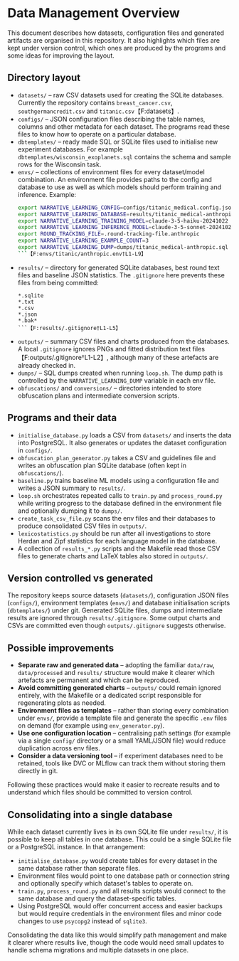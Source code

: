 # Data Management Overview

This document describes how datasets, configuration files and generated
artifacts are organised in this repository. It also highlights which
files are kept under version control, which ones are produced by the
programs and some ideas for improving the layout.

## Directory layout

- `datasets/` – raw CSV datasets used for creating the SQLite
  databases. Currently the repository contains `breast_cancer.csv`,
  `southgermancredit.csv` and `titanic.csv`【F:datasets】.
- `configs/` – JSON configuration files describing the table names,
  columns and other metadata for each dataset. The programs read these
  files to know how to operate on a particular database.
- `dbtemplates/` – ready made SQL or SQLite files used to initialise
  new experiment databases. For example `dbtemplates/wisconsin_exoplanets.sql`
  contains the schema and sample rows for the Wisconsin task.
- `envs/` – collections of environment files for every dataset/model
  combination. An environment file provides paths to the config and
  database to use as well as which models should perform training and
  inference. Example:
  ```bash
  export NARRATIVE_LEARNING_CONFIG=configs/titanic_medical.config.json
  export NARRATIVE_LEARNING_DATABASE=results/titanic_medical-anthropic.sqlite
  export NARRATIVE_LEARNING_TRAINING_MODEL=claude-3-5-haiku-20241022
  export NARRATIVE_LEARNING_INFERENCE_MODEL=claude-3-5-sonnet-20241022
  export ROUND_TRACKING_FILE=.round-tracking-file.anthropic
  export NARRATIVE_LEARNING_EXAMPLE_COUNT=3
  export NARRATIVE_LEARNING_DUMP=dumps/titanic_medical-anthropic.sql
  ```【F:envs/titanic/anthropic.env†L1-L9】
- `results/` – directory for generated SQLite databases, best round text
  files and baseline JSON statistics. The `.gitignore` here prevents these
  files from being committed:
  ```
  *.sqlite
  *.txt
  *.csv
  *.json
  *.bak*
  ```【F:results/.gitignore†L1-L5】
- `outputs/` – summary CSV files and charts produced from the databases.
  A local `.gitignore` ignores PNGs and fitted distribution text files【F:outputs/.gitignore†L1-L2】, although many of these artefacts are already checked in.
- `dumps/` – SQL dumps created when running `loop.sh`. The dump path is
  controlled by the `NARRATIVE_LEARNING_DUMP` variable in each env file.
- `obfuscations/` and `conversions/` – directories intended to store
  obfuscation plans and intermediate conversion scripts.

## Programs and their data

- `initialise_database.py` loads a CSV from `datasets/` and inserts the
  data into PostgreSQL. It also generates or updates the dataset
  configuration in `configs/`.
- `obfuscation_plan_generator.py` takes a CSV and guidelines file and
  writes an obfuscation plan SQLite database (often kept in
  `obfuscations/`).
- `baseline.py` trains baseline ML models using a configuration file and
  writes a JSON summary to `results/`.
- `loop.sh` orchestrates repeated calls to `train.py` and
  `process_round.py` while writing progress to the database defined in
  the environment file and optionally dumping it to `dumps/`.
- `create_task_csv_file.py` scans the env files and their databases to
  produce consolidated CSV files in `outputs/`.
- `lexicostatistics.py` should be run after all investigations to store
  Herdan and Zipf statistics for each language model in the database.
- A collection of `results_*.py` scripts and the Makefile read those CSV
  files to generate charts and LaTeX tables also stored in `outputs/`.

## Version controlled vs generated

The repository keeps source datasets (`datasets/`), configuration JSON
files (`configs/`), environment templates (`envs/`) and database
initialisation scripts (`dbtemplates/`) under git. Generated SQLite
files, dumps and intermediate results are ignored through
`results/.gitignore`. Some output charts and CSVs are committed even
though `outputs/.gitignore` suggests otherwise.

## Possible improvements

- **Separate raw and generated data** – adopting the familiar
  `data/raw`, `data/processed` and `results/` structure would make it
  clearer which artefacts are permanent and which can be reproduced.
- **Avoid committing generated charts** – `outputs/` could remain
  ignored entirely, with the Makefile or a dedicated script responsible
  for regenerating plots as needed.
- **Environment files as templates** – rather than storing every
  combination under `envs/`, provide a template file and generate the
  specific `.env` files on demand (for example using `env_generator.py`).
- **Use one configuration location** – centralising path settings (for
  example via a single `config/` directory or a small YAML/JSON file)
  would reduce duplication across env files.
- **Consider a data versioning tool** – if experiment databases need to
  be retained, tools like DVC or MLflow can track them without storing
  them directly in git.

Following these practices would make it easier to recreate results and to
understand which files should be committed to version control.

## Consolidating into a single database

While each dataset currently lives in its own SQLite file under `results/`,
it is possible to keep all tables in one database. This could be a single
SQLite file or a PostgreSQL instance. In that arrangement:

- `initialise_database.py` would create tables for every dataset in the
  same database rather than separate files.
- Environment files would point to one database path or connection string
  and optionally specify which dataset's tables to operate on.
- `train.py`, `process_round.py` and all results scripts would connect to
  the same database and query the dataset-specific tables.
- Using PostgreSQL would offer concurrent access and easier backups but
  would require credentials in the environment files and minor code
  changes to use `psycopg2` instead of `sqlite3`.

Consolidating the data like this would simplify path management and make it
clearer where results live, though the code would need small updates to
handle schema migrations and multiple datasets in one place.
